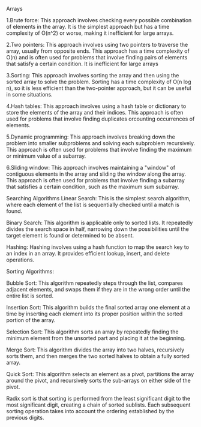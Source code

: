 Arrays

1.Brute force: This approach involves checking every possible combination of elements in the array. 
 It is the simplest approach but has a time complexity of O(n^2) or worse, making it inefficient for  large arrays.

2.Two pointers: This approach involves using two pointers to traverse the array, usually from opposite ends.
This approach has a time complexity of O(n) and is often used for problems that involve finding pairs of elements that satisfy a certain condition.
It is inefficient for large arrays

3.Sorting: This approach involves sorting the array and then using the sorted array to solve the problem.
Sorting has a time complexity of O(n log n), so it is less efficient than the two-pointer approach, but it can be useful in some situations.

4.Hash tables: This approach involves using a hash table or dictionary to store the elements of the array and their indices. 
This approach is often used for problems that involve finding duplicates orcounting occurrences of elements.

5.Dynamic programming: This approach involves breaking down the problem into smaller subproblems and solving each subproblem recursively. 
This approach is often used for problems that involve finding the maximum or minimum value of a subarray.

6.Sliding window: This approach involves maintaining a "window" of contiguous elements in the array and sliding the window along the array.
This approach is often used for problems that involve finding a subarray that satisfies a certain condition, such as the maximum sum subarray.


Searching Algorithms
Linear Search: This is the simplest search algorithm, where each element of the list is sequentially checked until a match is found.

Binary Search: This algorithm is applicable only to sorted lists. It repeatedly divides the search space in half, narrowing down the possibilities until the target element is found or determined to be absent.

Hashing: Hashing involves using a hash function to map the search key to an index in an array. It provides efficient lookup, insert, and delete operations.

Sorting Algorithms:

Bubble Sort: This algorithm repeatedly steps through the list, compares adjacent elements, and swaps them if they are in the wrong order until the entire list is sorted.

Insertion Sort: This algorithm builds the final sorted array one element at a time by inserting each element into its proper position within the sorted portion of the array.

Selection Sort: This algorithm sorts an array by repeatedly finding the minimum element from the unsorted part and placing it at the beginning.

Merge Sort: This algorithm divides the array into two halves, recursively sorts them, and then merges the two sorted halves to obtain a fully sorted array.

Quick Sort: This algorithm selects an element as a pivot, partitions the array around the pivot, and recursively sorts the sub-arrays on either side of the pivot.

Radix sort is that sorting is performed from the least significant digit to the most significant digit, creating a chain of sorted sublists. Each subsequent sorting operation takes into account the ordering established by the previous digits.
